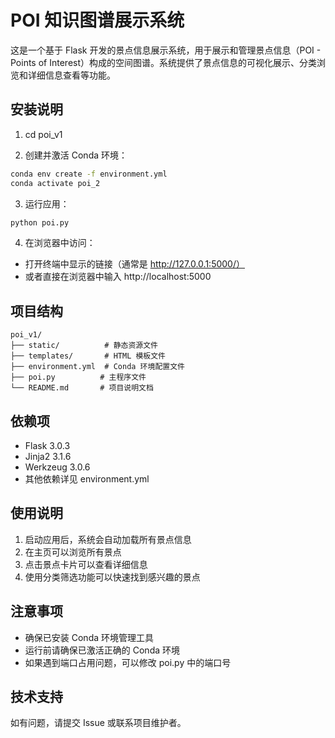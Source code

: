 # POI 知识图谱展示系统

这是一个基于 Flask 开发的景点信息展示系统，用于展示和管理景点信息（POI - Points of Interest）构成的空间图谱。系统提供了景点信息的可视化展示、分类浏览和详细信息查看等功能。

## 安装说明

1. cd poi_v1

2. 创建并激活 Conda 环境：

```bash
conda env create -f environment.yml
conda activate poi_2
```
3. 运行应用：

```bash
python poi.py
```
4. 在浏览器中访问：

- 打开终端中显示的链接（通常是 http://127.0.0.1:5000/）
- 或者直接在浏览器中输入 http://localhost:5000

## 项目结构

```
poi_v1/
├── static/          # 静态资源文件
├── templates/       # HTML 模板文件
├── environment.yml  # Conda 环境配置文件
├── poi.py          # 主程序文件
└── README.md       # 项目说明文档
```
## 依赖项

- Flask 3.0.3
- Jinja2 3.1.6
- Werkzeug 3.0.6
- 其他依赖详见 environment.yml

## 使用说明

1. 启动应用后，系统会自动加载所有景点信息
2. 在主页可以浏览所有景点
3. 点击景点卡片可以查看详细信息
4. 使用分类筛选功能可以快速找到感兴趣的景点

## 注意事项

- 确保已安装 Conda 环境管理工具
- 运行前请确保已激活正确的 Conda 环境
- 如果遇到端口占用问题，可以修改 poi.py 中的端口号

## 技术支持

如有问题，请提交 Issue 或联系项目维护者。
